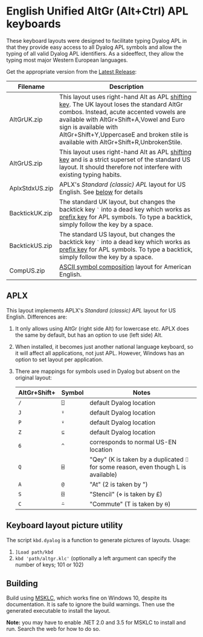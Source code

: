 # English Unified AltGr (Alt+Ctrl) APL keyboards

These keyboard layouts were designed to facilitate typing Dyalog APL in that they provide easy access to all Dyalog APL symbols and allow the typing of all valid Dyalog APL identifiers. As a sideeffect, they allow the typing most major Western European languages.

Get the appropriate version from the [Latest Release](https://github.com/abrudz/Kbd/releases/latest):

| Filename       | Description                                                  |
| -------------- | ------------------------------------------------------------ |
| AltGrUK.zip    | This layout uses right-hand Alt as APL [shifting key](https://aplwiki.com/wiki/Typing_glyphs#Shifting_key). The UK layout loses the standard AltGr combos. Instead, acute accented vowels are available with AltGr+Shift+A,Vowel and Euro sign is available with AltGr+Shift+Y,UppercaseE and broken stile is available with AltGr+Shift+R,UnbrokenStile. |
| AltGrUS.zip    | This layout uses right-hand Alt as APL [shifting key](https://aplwiki.com/wiki/Typing_glyphs#Shifting_key) and is a strict superset of the standard US layout. It should therefore not interfere with existing typing habits. |
| AplxStdxUS.zip | APLX's *Standard (classic) APL* layout for US English. See [below](#APLX) for details |
| BacktickUK.zip | The standard UK layout, but changes the backtick key <kbd>`</kbd> into a dead key which works as [prefix key](https://aplwiki.com/wiki/Typing_glyphs#Prefix_key) for APL symbols. To type a backtick, simply follow the key by a space. |
| BacktickUS.zip | The standard US layout, but changes the backtick key <kbd>`</kbd> into a dead key which works as [prefix key](https://aplwiki.com/wiki/Typing_glyphs#Prefix_key) for APL symbols. To type a backtick, simply follow the key by a space. |
| CompUS.zip     | [ASCII symbol composition](https://aplwiki.com/wiki/Typing_glyphs#ASCII_symbol_composition) layout for American English. |

## APLX

This layout implements APLX's *Standard (classic) APL* layout for US English. Differences are:

1. It only allows using AltGr (right side Alt) for lowercase etc. APLX does the same by default, but has an option to use (left side) Alt.
1. When installed, it becomes just another national language keyboard, so it will affect all applications, not just APL. However, Windows has an option to set layout per application.
1. There are mappings for symbols used in Dyalog but absent on the original layout:

    | AltGr+Shift+ | Symbol| Notes |
    | ------------ | ----- | ----- |
    |`/`|`⍠`| default Dyalog location|
    |`J`|`⍤`| default Dyalog location|
    |`P`|`⍣`| default Dyalog location|
    |`Z`|`⊆`| default Dyalog location|
    |`6`|`^`| corresponds to normal US-EN location|
    |`Q`|`⌸`| "Qey" (K is taken by a duplicated ⌷ for some reason, even though L is available)|
    |`A`|`@`| "At" (2 is taken by ")|
    |`S`|`⌺`| "Stencil" (⋄ is taken by £)|
    |`C`|`⍨`| "Commute" (T is taken by ⍬)|

## Keyboard layout picture utility

The script `kbd.dyalog` is a function to generate pictures of layouts. Usage:
1. `]Load path/kbd`
1. `kbd 'path/altgr.klc'` (optionally a left argument can specify the number of keys; 101 or 102)

## Building

Build using [MSKLC](https://www.microsoft.com/en-us/download/details.aspx?id=102134), which works fine on Windows 10, despite its documentation. It is safe to ignore the build warnings. Then use the generated executable to install the layout.

**Note:** you may have to enable .NET 2.0 and 3.5 for MSKLC to install and run. Search the web for how to do so.
